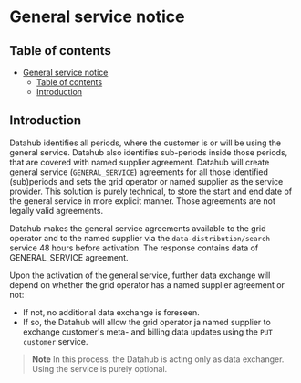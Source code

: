﻿# General service notice

## Table of contents

- [General service notice](#general-service-notice)
  - [Table of contents](#table-of-contents)
  - [Introduction](#introduction)

## Introduction

Datahub identifies all periods, where the customer is or will be using the general service. Datahub also identifies sub-periods inside those periods, that are covered with named supplier agreement. 
Datahub will create general service (`GENERAL_SERVICE`) agreements for all those identified (sub)periods and sets the grid operator or named supplier as the service provider. 
This solution is purely technical, to store the start and end date of the general service in more explicit manner. Those agreements are not legally valid agreements.

Datahub makes the general service agreements available to the grid operator and to the named supplier via the `data-distribution/search` service 48 hours before activation.
The response contains data of GENERAL_SERVICE agreement.

Upon the activation of the general service, further data exchange will depend on whether the grid operator has a named supplier agreement or not:

- If not, no additional data exchange is foreseen.
- If so, the Datahub will allow the grid operator ja named supplier to exchange customer's meta- and billing data updates using the `PUT customer` service.

> **Note**
> In this process, the Datahub is acting only as data exchanger. Using the service is purely optional.
